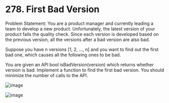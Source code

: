 # 278. First Bad Version

Problem Statement: You are a product manager and currently leading a team to develop a new product. Unfortunately, the latest version of your product fails the quality check. Since each version is developed based on the previous version, all the versions after a bad version are also bad.

Suppose you have n versions [1, 2, ..., n] and you want to find out the first bad one, which causes all the following ones to be bad.

You are given an API bool isBadVersion(version) which returns whether version is bad. Implement a function to find the first bad version. You should minimize the number of calls to the API.

![image](https://github.com/aryanv175/leetcode/assets/91381804/552d30b1-4af8-4856-9d15-1258eddd4e78)

![image](https://github.com/aryanv175/leetcode/assets/91381804/0aed12a4-f907-4af8-87c2-ec7de9a43a41)
